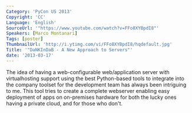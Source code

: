 ```yaml
---
Category: 'PyCon US 2013'
Copyright: 'CC'
Language: 'English'
SourceUrl: '"https://www.youtube.com/watch?v=FFo8XYBpdI8"'
Speakers: [Marco Montanari]
Tags: [poster]
ThumbnailUrl: 'http://i.ytimg.com/vi/FFo8XYBpdI8/hqdefault.jpg'
Title: '"DaNKInDaB - A New Approach to Servers"'
date: '2013-03-17'
---
```

The idea of having a web-configurable web/application server with virtualhosting support using the best Python-based tools to integrate into the company toolset for the development team has always been intriguing to me. This tool tries to create a complete webserver enabling easy deployment of apps on on-premises hardware for both the lucky ones having a private cloud, and for those who don't. 